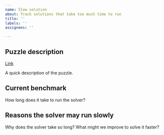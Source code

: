 ```yaml
---
name: Slow solution
about: Track solutions that take too much time to run
title: ''
labels: ''
assignees: ''

---
```


## Puzzle description

[Link](https://adventofcode.com/20XX/day/X#partX)

A quick description of the puzzle.

## Current benchmark

How long does it take to run the solver?

## Reasons the solver may run slowly

Why does the solver take so long? What might we improve to solve it faster?
